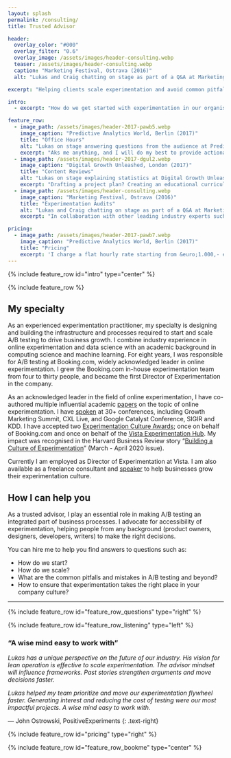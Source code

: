 ```yaml
---
layout: splash
permalink: /consulting/
title: Trusted Advisor

header:
  overlay_color: "#000"
  overlay_filter: "0.6"
  overlay_image: /assets/images/header-consulting.webp
  teaser: /assets/images/header-consulting.webp
  caption: "Marketing Festival, Ostrava (2016)"
  alt: "Lukas and Craig chatting on stage as part of a Q&A at Marketing Festival in Ostrava, 2016."

excerpt: "Helping clients scale experimentation and avoid common pitfalls."

intro: 
  - excerpt: "How do we get started with experimentation in our organisation? How can we scale up A/B testing and increase the maturity of our experimentation program? In short but impactful consultation sessions I help clients avoid common pitfalls and ensure that experimentation takes the right place in their company culture."

feature_row:
  - image_path: /assets/images/header-2017-pawb5.webp
    image_caption: "Predictive Analytics World, Berlin (2017)"
    title: "Office Hours"
    alt: "Lukas on stage answering questions from the audience at Predictive Analytics World in Berlin, 2017."
    excerpt: "Aks me anything, and I will do my best to provide actionable answers and meaningful insights. Recurring office hours are a cost effective method for boosting knowlege and efficiency of internal experimentation teams in your company."
  - image_path: /assets/images/header-2017-dgul2.webp
    image_caption: "Digital Growth Unleashed, London (2017)"
    title: "Content Reviews"
    alt: "Lukas on stage explaining statistics at Digital Growth Unleashed in London, 2017."
    excerpt: "Drafting a project plan? Creating an educational curriculum? By providing detailed and actionable feedback, I help companies improve their content and develop their in-house skills. This can be done live verbally or asynchronously as comments on a document."
  - image_path: /assets/images/header-consulting.webp
    image_caption: "Marketing Festival, Ostrava (2016)"
    title: "Experimentation Audits"
    alt: "Lukas and Craig chatting on stage as part of a Q&A at Marketing Festival in Ostrava, 2016."
    excerpt: "In collaboration with other leading industry experts such as [Craig Sullivan](https://www.linkedin.com/in/craigsullivan/) and [Ben Labay](https://www.linkedin.com/in/benlabay/) I support more extensive experimentation audits. Based on company-wide surveys and interviews we provide companies with a pragmatic plan to evolve their maturity."

pricing:
  - image_path: /assets/images/header-2017-pawb7.webp
    image_caption: "Predictive Analytics World, Berlin (2017)"
    title: "Pricing"
    excerpt: 'I charge a flat hourly rate starting from &euro;1.000,- excluding VAT.'
---
```


{% include feature_row id="intro" type="center" %}

{% include feature_row %}

## My specialty

As an experienced experimentation practitioner, my specialty is designing and building the infrastructure and processes required to start and scale A/B testing to drive business growth. I combine industry experience in online experimentation and data science with an academic background in computing science and machine learning. For eight years, I was responsible for A/B testing at Booking.com, widely acknowledged leader in online experimentation. I grew the Booking.com in-house experimentation team from four to thirty people, and became the first Director of Experimentation in the company.

As an acknowledged leader in the field of online experimentation, I have co-authored multiple influential academic [papers](/publications/) on the topic of online experimentation. I have [spoken](/speaking/) at 30+ conferences, including Growth Marketing Summit, CXL Live, and Google Catalyst Conference, SIGIR and KDD. I have accepted two [Experimentation Culture Awards](https://experimentationcultureawards.com/); once on behalf of Booking.com and once on behalf of the [Vista Experimentation Hub](https://vista.io/blog/building-a-culture-of-experimentation). My impact was recognised in the Harvard Business Review story “[Building a Culture of Experimentation](https://hbr.org/2020/03/building-a-culture-of-experimentation)” (March - April 2020 issue).


Currently I am employed as Director of Experimentation at Vista. I am also available as a freelance consultant and [speaker](/speaking/) to help businesses grow their experimentation culture.

## How I can help you

As a trusted advisor, I play an essential role in making A/B testing an integrated part of business processes. I advocate for accessibility of experimentation, helping people from any background (product owners, designers, developers, writers) to make the right decisions.

You can hire me to help you find answers to questions such as:

- How do we start?
- How do we scale?
- What are the common pitfalls and mistakes in A/B testing and beyond?
- How to ensure that experimentation takes the right place in your company culture?

---

{% include feature_row id="feature_row_questions" type="right" %}

{% include feature_row id="feature_row_listening" type="left" %}

### “A wise mind easy to work with”

*Lukas has a unique perspective on the future of our industry. His vision for lean operation is effective to scale experimentation. The advisor mindset will influence frameworks. 
Past stories strengthen arguments and move decisions faster.*

*Lukas helped my team prioritize and move our experimentation flywheel faster. Generating interest and reducing the cost of testing were our most impactful projects. A wise mind easy to work with.*

— John Ostrowski, PositiveExperiments
{: .text-right}

{% include feature_row id="pricing" type="right" %}

{% include feature_row id="feature_row_bookme" type="center" %}

